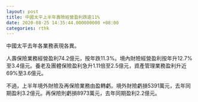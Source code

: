 ```yaml
---
layout: post
title: 中國太平上半年壽險經營盈利跌逾11%
date: 2020-08-25 14:35:44.000000000 +08:00
categories: rthk
---
```


中國太平去年各業務表現各異。

人壽保險業務經營盈利74.2億元，按年跌11.3%。境內財險經營盈利按年升12.7%至3.4億元。養老及團體保險盈利急升1.11倍至2.5億元，資產管理業務盈利升近69%至3.6億元。

不過，上半年境外財險及再保險業務由盈轉虧。境外財險虧損5391萬元，去年同期盈利3.2億元。再保險則虧損8973萬元，去年同期盈利2.2億元。
